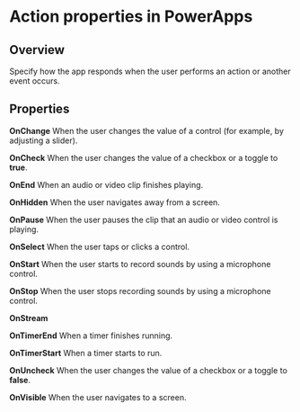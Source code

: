 <properties
    pageTitle="Action properties | Microsoft PowerApps"
    description="Reference information about properties such as OnSelect, OnChange, and OnVisible"
    services=""
    suite="powerapps"
    documentationCenter="na"
    authors="aftowen"
    manager="erikre"
    editor=""
    tags=""/>

<tags
   ms.service="powerapps"
   ms.devlang="na"
   ms.topic="article"
   ms.tgt_pltfrm="na"
   ms.workload="na"
   ms.date="03/07/2016"
   ms.author="anneta"/>

# Action properties in PowerApps #

## Overview ##
Specify how the app responds when the user performs an action or another event occurs.

## Properties ##

**OnChange** When the user changes the value of a control (for example, by adjusting a slider).

**OnCheck** When the user changes the value of a checkbox or a toggle to **true**.

**OnEnd** When an audio or video clip finishes playing.

**OnHidden** When the user navigates away from a screen.

**OnPause** When the user pauses the clip that an audio or video control is playing.

**OnSelect** When the user taps or clicks a control.

**OnStart** When the user starts to record sounds by using a microphone control.

**OnStop** When the user stops recording sounds by using a microphone control.

**OnStream**

**OnTimerEnd** When a timer finishes running.

**OnTimerStart** When a timer starts to run.

**OnUncheck** When the user changes the value of a checkbox or a toggle to **false**.

**OnVisible** When the user navigates to a screen.
